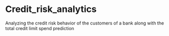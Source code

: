 # Credit_risk_analytics
Analyzing the credit risk behavior of the customers of a bank along with the total credit limit spend prediction
